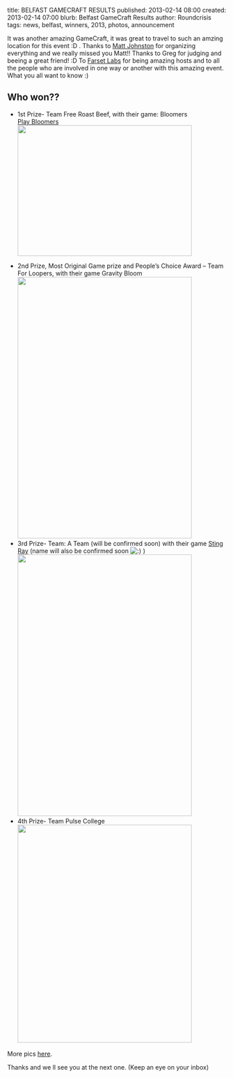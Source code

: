 title: BELFAST GAMECRAFT RESULTS
published: 2013-02-14 08:00
created: 2013-02-14 07:00
blurb: Belfast GameCraft Results
author: Roundcrisis
tags: news, belfast, winners, 2013, photos, announcement

It was another amazing GameCraft, it was great to travel to such an amzing location for this event :D . Thanks to [Matt Johnston](https://twitter.com/cimota) for organizing everything and we really missed you Matt!! Thanks to Greg for judging and beeing a great friend! :D To [Farset Labs](http://farsetlabs.org.uk/blog/) for being amazing hosts and to all the people who are involved in one way or another with this amazing event.
What you all want to know :)

## Who won??

<ul>
<li>
<p>1st Prize- Team Free Roast Beef, with their game: Bloomers<br />
<a href='http://dublingamecraft.com/wp-content/uploads/2013/02/Bloomers.swf'>Play Bloomers</a><br />
<img alt="" src="http://i.imgur.com/VgjgGNn.jpg" title="1st Prize" class="alignnone" width="400" height="300" />
</li>
<li>2nd Prize, Most Original Game prize and People&#8217;s Choice Award &#8211; Team For Loopers, with their game Gravity Bloom<br />
<img alt="" src="http://i.imgur.com/fswjfaB.jpg" title="2nd Prize" class="alignnone" width="400" height="600" />
</li>
<li>3rd Prize- Team: A Team (will be confirmed soon) with their game <a href="http://t.co/poPHbHeOgp" target="_blank">Sting Ray</a> (name will also be confirmed soon <img src='http://dublingamecraft.com/wp-includes/images/smilies/icon_smile.gif' alt=':)' class='wp-smiley' />  )<br />
<img alt="" src="http://i.imgur.com/wRjX0HR.jpg" title="3rd Prize" class="alignnone" width="400" height="600" />
</li>
<li>4th Prize- Team Pulse College<br />
<img alt="" src="http://i.imgur.com/IBKGfUa.jpg" title="4th Prize" class="alignnone" width="400" height="500" /> </li>
</ul>

More pics <a href="http://imgur.com/a/Zvsmd#22" target="_blank">here</a>.

Thanks and we ll see you at the next one. (Keep an eye on your inbox)


